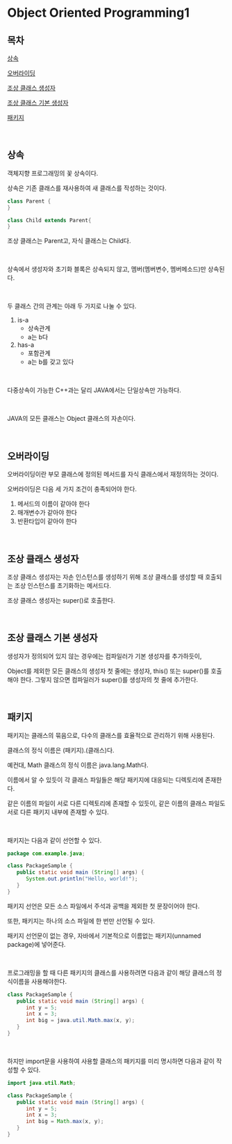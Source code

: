 # Object Oriented Programming1

## 목차

[상속](#상속)

[오버라이딩](#오버라이딩)

[조상 클래스 생성자](#조상-클래스-생성자)

[조상 클래스 기본 생성자](#조상-클래스-기본-생성자)

[패키지](#패키지)

<br>

## 상속

객체지향 프로그래밍의 꽃 상속이다.

상속은 기존 클래스를 재사용하여 새 클래스를 작성하는 것이다.

```java
class Parent {
}

class Child extends Parent{
}
```

조상 클래스는 Parent고, 자식 클래스는 Child다.

<br>

상속에서 생성자와 초기화 블록은 상속되지 않고, 멤버(멤버변수, 멤버메소드)만 상속된다.

<br>

두 클래스 간의 관계는 아래 두 가지로 나눌 수 있다.

1. is-a
   - 상속관계
   - a는 b다
2. has-a
   - 포함관계
   - a는 b를 갖고 있다

<br>

다중상속이 가능한 C++과는 달리 JAVA에서는 단일상속만 가능하다.

<br>

JAVA의 모든 클래스는 Object 클래스의 자손이다.

<br>

## 오버라이딩

오버라이딩이란 부모 클래스에 정의된 메서드를 자식 클래스에서 재정의하는 것이다.

오버라이딩은 다음 세 가지 조건이 충족되어야 한다.

1. 메서드의 이름이 같아야 한다
2. 매개변수가 같아야 한다
3. 반환타입이 같아야 한다

<br>

## 조상 클래스 생성자

조상 클래스 생성자는 자손 인스턴스를 생성하기 위해 조상 클래스를 생성할 때 호출되는 조상 인스턴스를 초기화하는 메서드다.

조상 클래스 생성자는 super()로 호출한다.

<br>

## 조상 클래스 기본 생성자

생성자가 정의되어 있지 않는 경우에는 컴파일러가 기본 생성자를 추가하듯이,

Object를 제외한 모든 클래스의 생성자 첫 줄에는 생성자, this() 또는 super()를 호출해야 한다. 그렇지 않으면 컴파일러가 super()를 생성자의 첫 줄에 추가한다.

<br>

## 패키지

패키지는 클래스의 묶음으로, 다수의 클래스를 효율적으로 관리하기 위해 사용된다.

클래스의 정식 이름은 (패키지).(클래스)다.

예컨대, Math 클래스의 정식 이름은 java.lang.Math다.

이름에서 알 수 있듯이 각 클래스 파일들은 해당 패키지에 대응되는 디렉토리에 존재한다.

같은 이름의 파일이 서로 다른 디렉토리에 존재할 수 있듯이, 같은 이름의 클래스 파일도 서로 다른 패키지 내부에 존재할 수 있다.

<br>

패키지는 다음과 같이 선언할 수 있다.

```java
package com.example.java;

class PackageSample {
   public static void main (String[] args) {
      System.out.println("Hello, world!");
   }
}
```

패키지 선언은 모든 소스 파일에서 주석과 공백을 제외한 첫 문장이어야 한다.

또한, 패키지는 하나의 소스 파일에 한 번만 선언될 수 있다.

패키지 선언문이 없는 경우, 자바에서 기본적으로 이름없는 패키지(unnamed package)에 넣어준다.

<br>

프로그래밍을 할 때 다른 패키지의 클래스를 사용하려면 다음과 같이 해당 클래스의 정식이름을 사용해야한다.

```java
class PackageSample {
   public static void main (String[] args) {
      int y = 5;
      int x = 3;
      int big = java.util.Math.max(x, y);
   }
}
```

<br>

하지만 import문을 사용하여 사용할 클래스의 패키지를 미리 명시하면 다음과 같이 작성할 수 있다.

```java
import java.util.Math;

class PackageSample {
   public static void main (String[] args) {
      int y = 5;
      int x = 3;
      int big = Math.max(x, y);
   }
}
```
